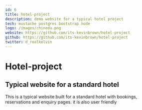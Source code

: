 ```yaml
---
id: 6
title: hotel-project
description: demo website for a typical hotel project
tech: mustache postgres bootstrap node
logo: /images/chinedu.png
website: https://github.com/its-kevinbrown/hotel-project
github: https://github.com/its-kevinbrown/hotel-project
twitter: d_realkelvin
---
```


# Hotel-project
## Typical website for a standard hotel

This is a typical website built for a standard hotel with bookings, reservations and enquiry pages. it is also user friendly

